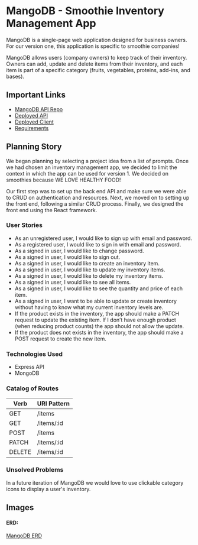 # MangoDB - Smoothie Inventory Management App

MangoDB is a single-page web application designed for business owners. For our version one, this application is specific to smoothie companies!

MangoDB allows users (company owners) to keep track of their inventory. Owners can add, update and delete items from their inventory, and each item is part of a specific category (fruits, vegetables, proteins, add-ins, and bases).


## Important Links

- [MangoDB API Repo](https://github.com/LadiesLoveCleanCode/MangoDB-api)
- [Deployed API](https://floating-mesa-18024.herokuapp.com)
- [Deployed Client](https://ladieslovecleancode.github.io/MangoDB-client)
- [Requirements](https://docs.google.com/document/d/1Ij44LMFBSAIjLPmFbrsG6fHpdGJdOW7Wzk2TF2QFczc/edit?usp=sharing)


## Planning Story

We began planning by selecting a project idea from a list of prompts. Once we had chosen an inventory management app, we decided to limit the context in which the app can be used for version 1. We decided on smoothies because WE LOVE HEALTHY FOOD!

Our first step was to set up the back end API and make sure we were able to CRUD on authentication and resources. Next, we moved on to setting up the front end, following a similar CRUD process. Finally, we designed the front end using the React framework.


### User Stories

- As an unregistered user, I would like to sign up with email and password.
- As a registered user, I would like to sign in with email and password.
- As a signed in user, I would like to change password.
- As a signed in user, I would like to sign out.
- As a signed in user, I would like to create an inventory item.
- As a signed in user, I would like to update my inventory items.
- As a signed in user, I would like to delete my inventory items.
- As a signed in user, I would like to see all items.
- As a signed in user, I would like to see the quantity and price of each item.
- As a signed in user, I want to be able to update or create inventory without having to know what my current inventory levels are.
- If the product exists in the inventory, the app should make a PATCH request to update the existing item. If I don’t have enough product (when reducing product counts) the app should not allow the update.
- If the product does not exists in the inventory, the app should make a POST request to create the new item.


### Technologies Used

- Express API
- MongoDB


### Catalog of Routes

Verb         |	URI Pattern
------------ | -------------
GET | /items
GET | /items/:id
POST | /items
PATCH | /items/:id
DELETE | /items/:id


### Unsolved Problems

In a future iteration of MangoDB we would love to use clickable category icons to display a user's inventory.


## Images

#### ERD:
[MangoDB ERD](https://miro.com/app/board/o9J_kmqs5VA=/)
